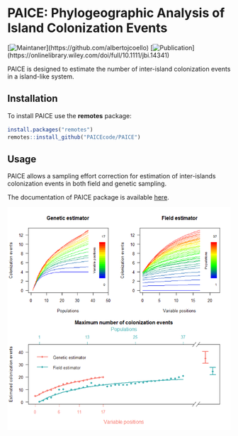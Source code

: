 # PAICE: Phylogeographic Analysis of Island Colonization Events

<!-- badges: start -->

[![Maintaner](https://img.shields.io/badge/maintainer-Alberto%20J.%20Coello-rgb(2,%20118,%20117))](https://github.com/albertojcoello) [![Publication](https://img.shields.io/badge/maintainer-J.%20Biogeogr.-rgb(57,%20125,%2045))](https://onlinelibrary.wiley.com/doi/full/10.1111/jbi.14341)

<!-- badges: end -->

PAICE is designed to estimate the number of inter-island colonization events in a island-like system.

## Installation

To install PAICE use the **remotes** package:

``` r
install.packages("remotes")
remotes::install_github("PAICEcode/PAICE")
```

## Usage

PAICE allows a sampling effort correction for estimation of inter-islands colonization events in both field and genetic sampling.

The documentation of PAICE package is available [here](./PAICE_1.0.0.pdf).

<p align="center">

<img src="./images/Rplot.png" alt="Demo"/>

</p>
